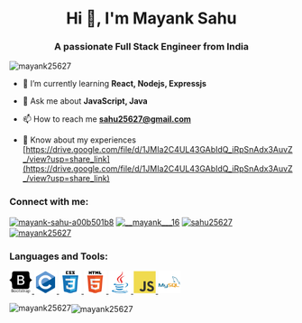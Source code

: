 <h1 align="center">Hi 👋, I'm Mayank Sahu</h1>
<h3 align="center">A passionate Full Stack Engineer from India</h3>

<!-- <img align="right" alt="coding" width="400" src="https://media1.giphy.com/media/RbDKaczqWovIugyJmW/giphy.gif?cid=790b7611063b241474378a612d7ddb57827ede76981e0d3b&rid=giphy.gif&ct=g" > -->

<p align="left"> <img src="https://komarev.com/ghpvc/?username=mayank25627&label=Profile%20views&color=0e75b6&style=flat" alt="mayank25627" /> </p>

- 🌱 I’m currently learning **React, Nodejs, Expressjs**

- 💬 Ask me about **JavaScript, Java**

- 📫 How to reach me **sahu25627@gmail.com**

- 📄 Know about my experiences [https://drive.google.com/file/d/1JMIa2C4UL43GAbIdQ_iRpSnAdx3AuvZ_/view?usp=share_link](https://drive.google.com/file/d/1JMIa2C4UL43GAbIdQ_iRpSnAdx3AuvZ_/view?usp=share_link)

<h3 align="left">Connect with me:</h3>
<p align="left">
<a href="https://linkedin.com/in/mayank-sahu-a00b501b8" target="blank"><img align="center" src="https://raw.githubusercontent.com/rahuldkjain/github-profile-readme-generator/master/src/images/icons/Social/linked-in-alt.svg" alt="mayank-sahu-a00b501b8" height="30" width="40" /></a>
<a href="https://instagram.com/__mayank___16" target="blank"><img align="center" src="https://raw.githubusercontent.com/rahuldkjain/github-profile-readme-generator/master/src/images/icons/Social/instagram.svg" alt="__mayank___16" height="30" width="40" /></a>
<a href="https://www.hackerrank.com/sahu25627" target="blank"><img align="center" src="https://raw.githubusercontent.com/rahuldkjain/github-profile-readme-generator/master/src/images/icons/Social/hackerrank.svg" alt="sahu25627" height="30" width="40" /></a>
<a href="https://www.leetcode.com/mayank25627" target="blank"><img align="center" src="https://raw.githubusercontent.com/rahuldkjain/github-profile-readme-generator/master/src/images/icons/Social/leet-code.svg" alt="mayank25627" height="30" width="40" /></a>
</p>

<h3 align="left">Languages and Tools:</h3>
<p align="left"> <a href="https://getbootstrap.com" target="_blank" rel="noreferrer"> <img src="https://raw.githubusercontent.com/devicons/devicon/master/icons/bootstrap/bootstrap-plain-wordmark.svg" alt="bootstrap" width="40" height="40"/> </a> <a href="https://www.cprogramming.com/" target="_blank" rel="noreferrer"> <img src="https://raw.githubusercontent.com/devicons/devicon/master/icons/c/c-original.svg" alt="c" width="40" height="40"/> </a> <a href="https://www.w3schools.com/css/" target="_blank" rel="noreferrer"> <img src="https://raw.githubusercontent.com/devicons/devicon/master/icons/css3/css3-original-wordmark.svg" alt="css3" width="40" height="40"/> </a> <a href="https://www.w3.org/html/" target="_blank" rel="noreferrer"> <img src="https://raw.githubusercontent.com/devicons/devicon/master/icons/html5/html5-original-wordmark.svg" alt="html5" width="40" height="40"/> </a> <a href="https://www.java.com" target="_blank" rel="noreferrer"> <img src="https://raw.githubusercontent.com/devicons/devicon/master/icons/java/java-original.svg" alt="java" width="40" height="40"/> </a> <a href="https://developer.mozilla.org/en-US/docs/Web/JavaScript" target="_blank" rel="noreferrer"> <img src="https://raw.githubusercontent.com/devicons/devicon/master/icons/javascript/javascript-original.svg" alt="javascript" width="40" height="40"/> </a> <a href="https://www.mysql.com/" target="_blank" rel="noreferrer"> <img src="https://raw.githubusercontent.com/devicons/devicon/master/icons/mysql/mysql-original-wordmark.svg" alt="mysql" width="40" height="40"/> </a> </p>

<p><img align="left" src="https://github-readme-stats.vercel.app/api/top-langs?username=mayank25627&show_icons=true&locale=en&layout=compact" alt="mayank25627" /></p>

<!-- <p>&nbsp;<img align="center" src="https://github-readme-stats.vercel.app/api?username=mayank25627&show_icons=true&locale=en" alt="mayank25627" /></p> -->

<p><img align="center" src="https://github-readme-streak-stats.herokuapp.com/?user=mayank25627&" alt="mayank25627" /></p>
